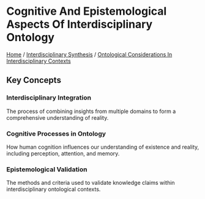 # Cognitive And Epistemological Aspects Of Interdisciplinary Ontology

[Home](../../../../README.md) / [Interdisciplinary Synthesis](../../../../interdisciplinary_synthesis/README.md) / [Ontological Considerations In Interdisciplinary Contexts](../../../interdisciplinary_synthesis/ontological_considerations_in_interdisciplinary_contexts/README.md)

## Key Concepts

### Interdisciplinary Integration

The process of combining insights from multiple domains to form a comprehensive understanding of reality.

### Cognitive Processes in Ontology

How human cognition influences our understanding of existence and reality, including perception, attention, and memory.

### Epistemological Validation

The methods and criteria used to validate knowledge claims within interdisciplinary ontological contexts.

